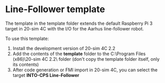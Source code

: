 # Line-Follower template

The template in the template folder extends the default Raspberry Pi 3 target in 20-sim 4C with the I/O for the Aarhus line-follower robot.

To use this template:
1. Install the development version of 20-sim 4C 2.2
2. Add the contents of the **template** folder to the C:\Program Files (x86)\20-sim 4C 2.2\ folder
   (don't copy the template folder itself, only its contents)
3. After code generation or FMI import in 20-sim 4C, you can select the target **INTO-CPS Line-Follower**